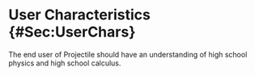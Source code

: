 # User Characteristics {#Sec:UserChars}

The end user of Projectile should have an understanding of high school physics and high school calculus.

